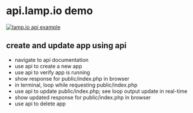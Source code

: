 # api.lamp.io demo

[![lamp.io api example](https://img.youtube.com/vi/f9VsXGgG8cQ/0.jpg)](https://www.youtube.com/watch?v=f9VsXGgG8cQ)

## create and update app using api

- navigate to api documentation
- use api to create a new app
- use api to verify app is running
- show response for public/index.php in browser
- in terminal, loop while requesting public/index.php
- use api to update public/index.php; see loop output update in real-time
- show updated response for public/index.php in browser
- use api to delete app

